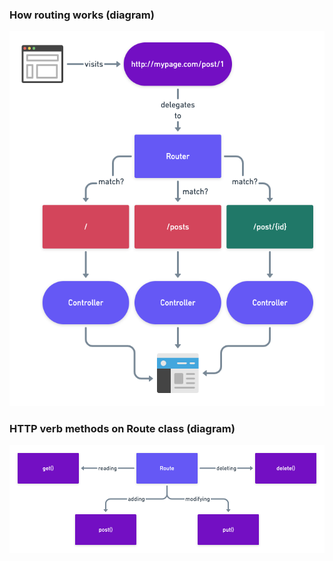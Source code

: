 ### How routing works (diagram)
![Routing diagram](./src/imgs/Laravel-Routes.png)

### HTTP verb methods on Route class (diagram)
![Routing diagram](./src/imgs/Laravel-Route-HTTP-Verbs.png)
